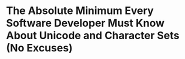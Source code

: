 # The Absolute Minimum Every Software Developer Must Know About Unicode and Character Sets (No Excuses)